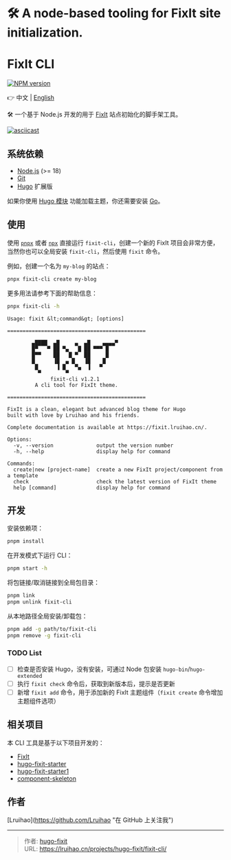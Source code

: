 # 🛠️ A node-based tooling for FixIt site initialization.

# FixIt CLI

[![NPM version](https://img.shields.io/npm/v/fixit-cli.svg)](https://www.npmjs.com/package/fixit-cli)

👉 中文 | [English](README.en.md)

🛠️ 一个基于 Node.js 开发的用于 [FixIt](https://github.com/hugo-fixit/FixIt) 站点初始化的脚手架工具。

[![asciicast](fixit-cli.gif)](https://asciinema.org/a/697494)

## 系统依赖

- [Node.js](https://nodejs.org/) (&gt;= 18)
- [Git](https://git-scm.com/)
- [Hugo](https://gohugo.io/) 扩展版

如果你使用 [Hugo 模块](https://gohugo.io/hugo-modules/) 功能加载主题，你还需要安装 [Go](https://golang.org/dl/)。

## 使用

使用 [`pnpx`](https://pnpm.io/cli/dlx) 或者 [`npx`](https://docs.npmjs.com/cli/v11/commands/npx) 直接运行 `fixit-cli`，创建一个新的 FixIt 项目会非常方便，当然你也可以全局安装 `fixit-cli`，然后使用 `fixit` 命令。

例如，创建一个名为 `my-blog` 的站点：

```bash
pnpx fixit-cli create my-blog
```

更多用法请参考下面的帮助信息：

```bash
pnpx fixit-cli -h
```

```plain
Usage: fixit &lt;command&gt; [options]

=============================================

        ▄████  ▄█     ▄  ▄█    ▄▄▄▄▀
        █▀   ▀ ██ ▀▄   █ ██ ▀▀▀ █
        █▀▀    ██   █ ▀  ██     █
        █      ▐█  ▄ █   ▐█    █
         █      ▐ █   ▀▄  ▐   ▀
          ▀        ▀
              fixit-cli v1.2.1
         A cli tool for FixIt theme.

=============================================

FixIt is a clean, elegant but advanced blog theme for Hugo
built with love by Lruihao and his friends.

Complete documentation is available at https://fixit.lruihao.cn/.

Options:
  -v, --version              output the version number
  -h, --help                 display help for command

Commands:
  create|new [project-name]  create a new FixIt project/component from a template
  check                      check the latest version of FixIt theme
  help [command]             display help for command
```

## 开发

安装依赖项：

```bash
pnpm install
```

在开发模式下运行 CLI：

```bash
pnpm start -h
```

将包链接/取消链接到全局包目录：

```bash
pnpm link
pnpm unlink fixit-cli
```

从本地路径全局安装/卸载包：

```bash
pnpm add -g path/to/fixit-cli
pnpm remove -g fixit-cli
```

### TODO List

- [ ] 检查是否安装 Hugo，没有安装，可通过 Node 包安装 `hugo-bin`/`hugo-extended`
- [ ] 执行 `fixit check` 命令后，获取到新版本后，提示是否更新
- [ ] 新增 `fixit add` 命令，用于添加新的 FixIt 主题组件（`fixit create` 命令增加主题组件选项）

## 相关项目

本 CLI 工具是基于以下项目开发的：

- [FixIt](https://github.com/hugo-fixit/FixIt)
- [hugo-fixit-starter](https://github.com/hugo-fixit/hugo-fixit-starter)
- [hugo-fixit-starter1](https://github.com/hugo-fixit/hugo-fixit-starter1)
- [component-skeleton](https://github.com/hugo-fixit/component-skeleton)

## 作者

[Lruihao](https://github.com/Lruihao &#34;在 GitHub 上关注我&#34;)


---

> 作者: [hugo-fixit](https://github.com/hugo-fixit)  
> URL: https://lruihao.cn/projects/hugo-fixit/fixit-cli/  

